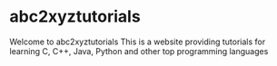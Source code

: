 # abc2xyztutorials
Welcome to abc2xyztutorials
This is a website providing tutorials for learning C, C++, Java, Python and other top programming languages

